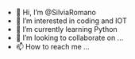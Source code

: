 - 👋 Hi, I’m @SilviaRomano
- 👀 I’m interested in coding and IOT
- 🌱 I’m currently learning Python
- 💞️ I’m looking to collaborate on ...
- 📫 How to reach me ...

<!---
SilviaRomano/SilviaRomano is a ✨ special ✨ repository because its `README.md` (this file) appears on your GitHub profile.
You can click the Preview link to take a look at your changes.
--->
